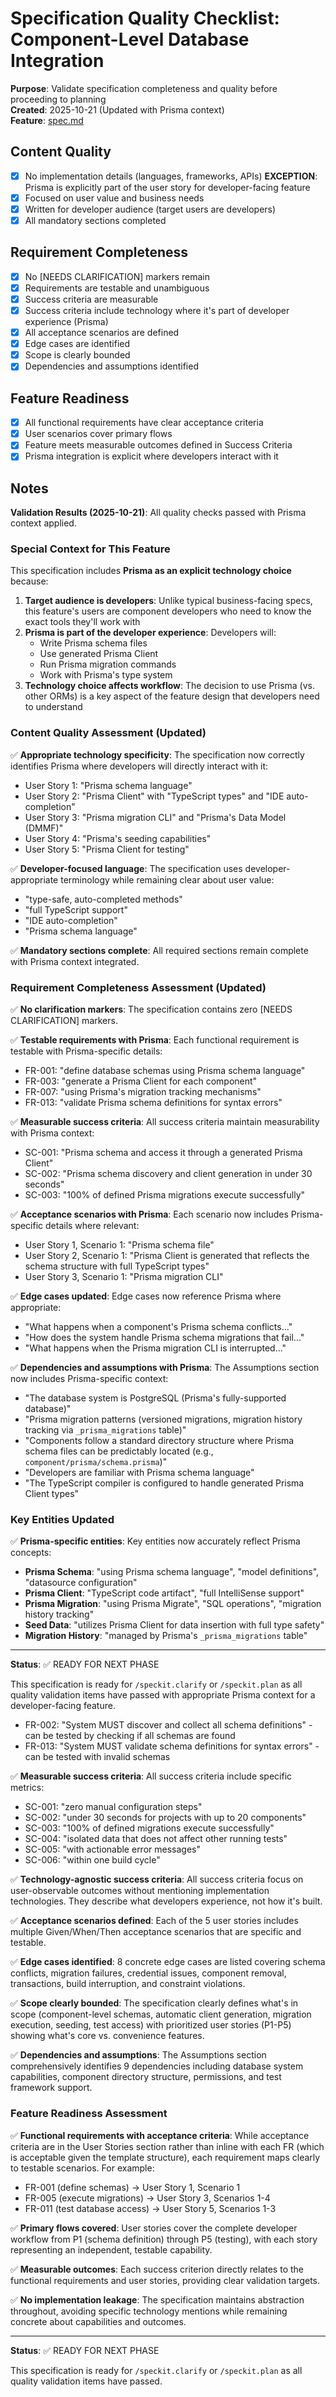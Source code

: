 # Specification Quality Checklist: Component-Level Database Integration

**Purpose**: Validate specification completeness and quality before proceeding to planning  
**Created**: 2025-10-21 (Updated with Prisma context)  
**Feature**: [spec.md](../spec.md)

## Content Quality

- [x] No implementation details (languages, frameworks, APIs) **EXCEPTION**: Prisma is explicitly part of the user story for developer-facing feature
- [x] Focused on user value and business needs
- [x] Written for developer audience (target users are developers)
- [x] All mandatory sections completed

## Requirement Completeness

- [x] No [NEEDS CLARIFICATION] markers remain
- [x] Requirements are testable and unambiguous
- [x] Success criteria are measurable
- [x] Success criteria include technology where it's part of developer experience (Prisma)
- [x] All acceptance scenarios are defined
- [x] Edge cases are identified
- [x] Scope is clearly bounded
- [x] Dependencies and assumptions identified

## Feature Readiness

- [x] All functional requirements have clear acceptance criteria
- [x] User scenarios cover primary flows
- [x] Feature meets measurable outcomes defined in Success Criteria
- [x] Prisma integration is explicit where developers interact with it

## Notes

**Validation Results (2025-10-21)**: All quality checks passed with Prisma context applied.

### Special Context for This Feature

This specification includes **Prisma as an explicit technology choice** because:

1. **Target audience is developers**: Unlike typical business-facing specs, this feature's users are component developers who need to know the exact tools they'll work with
2. **Prisma is part of the developer experience**: Developers will:
   - Write Prisma schema files
   - Use generated Prisma Client
   - Run Prisma migration commands
   - Work with Prisma's type system
3. **Technology choice affects workflow**: The decision to use Prisma (vs. other ORMs) is a key aspect of the feature design that developers need to understand

### Content Quality Assessment (Updated)

✅ **Appropriate technology specificity**: The specification now correctly identifies Prisma where developers will directly interact with it:
- User Story 1: "Prisma schema language"
- User Story 2: "Prisma Client" with "TypeScript types" and "IDE auto-completion"
- User Story 3: "Prisma migration CLI" and "Prisma's Data Model (DMMF)"
- User Story 4: "Prisma's seeding capabilities"
- User Story 5: "Prisma Client for testing"

✅ **Developer-focused language**: The specification uses developer-appropriate terminology while remaining clear about user value:
- "type-safe, auto-completed methods"
- "full TypeScript support"
- "IDE auto-completion"
- "Prisma schema language"

✅ **Mandatory sections complete**: All required sections remain complete with Prisma context integrated.

### Requirement Completeness Assessment (Updated)

✅ **No clarification markers**: The specification contains zero [NEEDS CLARIFICATION] markers.

✅ **Testable requirements with Prisma**: Each functional requirement is testable with Prisma-specific details:
- FR-001: "define database schemas using Prisma schema language"
- FR-003: "generate a Prisma Client for each component"
- FR-007: "using Prisma's migration tracking mechanisms"
- FR-013: "validate Prisma schema definitions for syntax errors"

✅ **Measurable success criteria**: All success criteria maintain measurability with Prisma context:
- SC-001: "Prisma schema and access it through a generated Prisma Client"
- SC-002: "Prisma schema discovery and client generation in under 30 seconds"
- SC-003: "100% of defined Prisma migrations execute successfully"

✅ **Acceptance scenarios with Prisma**: Each scenario now includes Prisma-specific details where relevant:
- User Story 1, Scenario 1: "Prisma schema file"
- User Story 2, Scenario 1: "Prisma Client is generated that reflects the schema structure with full TypeScript types"
- User Story 3, Scenario 1: "Prisma migration CLI"

✅ **Edge cases updated**: Edge cases now reference Prisma where appropriate:
- "What happens when a component's Prisma schema conflicts..."
- "How does the system handle Prisma schema migrations that fail..."
- "What happens when the Prisma migration CLI is interrupted..."

✅ **Dependencies and assumptions with Prisma**: The Assumptions section now includes Prisma-specific context:
- "The database system is PostgreSQL (Prisma's fully-supported database)"
- "Prisma migration patterns (versioned migrations, migration history tracking via `_prisma_migrations` table)"
- "Components follow a standard directory structure where Prisma schema files can be predictably located (e.g., `component/prisma/schema.prisma`)"
- "Developers are familiar with Prisma schema language"
- "The TypeScript compiler is configured to handle generated Prisma Client types"

### Key Entities Updated

✅ **Prisma-specific entities**: Key entities now accurately reflect Prisma concepts:
- **Prisma Schema**: "using Prisma schema language", "model definitions", "datasource configuration"
- **Prisma Client**: "TypeScript code artifact", "full IntelliSense support"
- **Prisma Migration**: "using Prisma Migrate", "SQL operations", "migration history tracking"
- **Seed Data**: "utilizes Prisma Client for data insertion with full type safety"
- **Migration History**: "managed by Prisma's `_prisma_migrations` table"

---

**Status**: ✅ READY FOR NEXT PHASE

This specification is ready for `/speckit.clarify` or `/speckit.plan` as all quality validation items have passed with appropriate Prisma context for a developer-facing feature.
- FR-002: "System MUST discover and collect all schema definitions" - can be tested by checking if all schemas are found
- FR-013: "System MUST validate schema definitions for syntax errors" - can be tested with invalid schemas

✅ **Measurable success criteria**: All success criteria include specific metrics:
- SC-001: "zero manual configuration steps"
- SC-002: "under 30 seconds for projects with up to 20 components"
- SC-003: "100% of defined migrations execute successfully"
- SC-004: "isolated data that does not affect other running tests"
- SC-005: "with actionable error messages"
- SC-006: "within one build cycle"

✅ **Technology-agnostic success criteria**: All success criteria focus on user-observable outcomes without mentioning implementation technologies. They describe what developers experience, not how it's built.

✅ **Acceptance scenarios defined**: Each of the 5 user stories includes multiple Given/When/Then acceptance scenarios that are specific and testable.

✅ **Edge cases identified**: 8 concrete edge cases are listed covering schema conflicts, migration failures, credential issues, component removal, transactions, build interruption, and constraint violations.

✅ **Scope clearly bounded**: The specification clearly defines what's in scope (component-level schemas, automatic client generation, migration execution, seeding, test access) with prioritized user stories (P1-P5) showing what's core vs. convenience features.

✅ **Dependencies and assumptions**: The Assumptions section comprehensively identifies 9 dependencies including database system capabilities, component directory structure, permissions, and test framework support.

### Feature Readiness Assessment

✅ **Functional requirements with acceptance criteria**: While acceptance criteria are in the User Stories section rather than inline with each FR (which is acceptable given the template structure), each requirement maps clearly to testable scenarios. For example:
- FR-001 (define schemas) → User Story 1, Scenario 1
- FR-005 (execute migrations) → User Story 3, Scenarios 1-4
- FR-011 (test database access) → User Story 5, Scenarios 1-3

✅ **Primary flows covered**: User stories cover the complete developer workflow from P1 (schema definition) through P5 (testing), with each story representing an independent, testable capability.

✅ **Measurable outcomes**: Each success criterion directly relates to the functional requirements and user stories, providing clear validation targets.

✅ **No implementation leakage**: The specification maintains abstraction throughout, avoiding specific technology mentions while remaining concrete about capabilities and outcomes.

---

**Status**: ✅ READY FOR NEXT PHASE

This specification is ready for `/speckit.clarify` or `/speckit.plan` as all quality validation items have passed.
